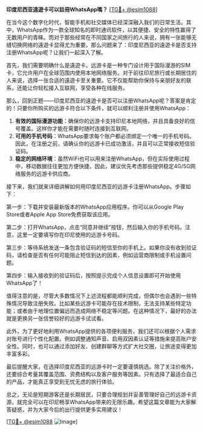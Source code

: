 **印度尼西亚遠遊卡可以註冊WhatsApp嗎？** [[TG💪+ @esim1088](https://t.me/s/esim1088)]

在当今这个数字化时代，智能手机和社交媒体已经深深融入我们的日常生活。其中，WhatsApp作为一款全球知名的即时通讯软件，以其便捷、安全的特性赢得了无数用户的青睐。而对于那些经常在不同国家之间旅行的人来说，拥有一张能够无缝切换网络的遠遊卡显得尤为重要。那么问题来了：印度尼西亚的遠遊卡是否支持注册WhatsApp呢？让我们一起深入了解。

首先，我们需要明确什么是遠遊卡。远游卡是一种专门设计用于国际漫游的SIM卡，它允许用户在全球范围内使用本地网络服务。对于前往印尼旅行或长期居住的人来说，选择一张合适的遠遊卡至关重要。它不仅能帮助你保持与亲朋好友的联系，还能让你轻松接入互联网，享受各种在线服务。

那么，回到正题——印度尼西亚的遠遊卡是否可以注册WhatsApp呢？答案是肯定的！只要你所购买的远游卡符合以下条件，就可以顺利注册并使用WhatsApp：

1. **有效的国际漫游功能**：确保你的远游卡支持印尼本地网络，并且具备良好的信号覆盖。这样你才能在需要时随时连接到互联网。
2. **可用的手机号码**：WhatsApp要求每个账户都必须绑定一个唯一的手机号码。因此，在注册之前，请确认你的远游卡已成功激活，并且可以正常接收短信验证码。
3. **稳定的网络环境**：虽然WiFi也可以用来注册WhatsApp，但在实际使用过程中，移动数据往往更加方便快捷。因此，建议优先考虑那些提供稳定4G/5G网络服务的远游卡供应商。

接下来，我们就来详细讲解如何用印度尼西亚的远游卡注册WhatsApp。步骤如下：

第一步：下载并安装最新版本的WhatsApp应用程序。你可以从Google Play Store或者Apple App Store免费获取该应用。

第二步：打开WhatsApp，点击“同意并继续”按钮，然后输入你的手机号码。注意，这里一定要填写你在印尼使用的远游卡号码。

第三步：等待系统发送一条包含验证码的短信至你的手机上。如果你没有收到验证码，请检查是否有任何可能阻止短信到达的因素，例如运营商限制或手机设置问题。

第四步：输入接收到的验证码后，按照提示完成个人信息设置即可开始使用WhatsApp了！

值得注意的是，尽管大多数情况下上述流程都能顺利完成，但偶尔也会遇到一些特殊情况导致注册失败。比如某些远游卡可能存在技术限制，无法支持某些特定功能；或者由于地理位置偏远而造成网络不稳定等问题。在这种情况下，最好的办法就是更换另一张信誉较好的远游卡试试看。

此外，为了更好地利用WhatsApp提供的各项便利服务，我们还可以根据个人需求对账号进行个性化配置。例如调整通知声音、启用双因素认证等措施来提高账户安全性。同时，也可以通过添加好友、创建群聊等方式扩大社交圈，让旅途变得更加丰富多彩。

最后提醒大家，在选择印度尼西亚的远游卡时一定要谨慎挑选。除了关注价格外，还要综合考量其覆盖范围、资费结构以及客户服务等因素。只有选择了最适合自己的产品，才能真正享受到无忧无虑的旅行体验。

总之，无论是短期游客还是长期居民，只要合理规划并妥善管理好自己的远游卡资源，就完全可以在印尼畅享WhatsApp带来的无限乐趣。希望这篇文章能为大家解答疑惑，并为大家今后的出行提供更多实用建议！

[[TG💪+ @esim1088](https://t.me/s/esim1088) ![Image](https://i.postimg.cc/4NQfJmqS/Snipaste-2025-05-13-00-14-12.png)]